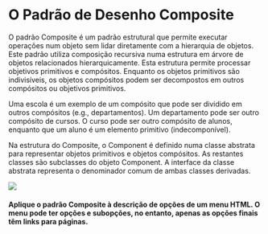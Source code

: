 <h1>O Padrão de Desenho Composite</h1>

O padrão Composite é um padrão estrutural que permite executar operações num objeto sem lidar diretamente com a hierarquia de objetos. Este padrão utiliza composição recursiva numa estrutura em árvore de objetos relacionados hierarquicamente. Esta estrutura permite processar objetivos primitivos e compósitos. Enquanto os objetos primitivos são indivisíveis, os objetos compósitos podem ser decompostos em outros compósitos ou objetivos primitivos.

Uma escola é um exemplo de um compósito que pode ser dividido em outros compósitos (e.g., departamentos). Um departamento pode ser outro compósito de cursos. O curso pode ser outro compósito de alunos, enquanto que um aluno é um elemento primitivo (indecomponível).

Na estrutura do Composite, o Component é definido numa classe abstrata para representar objetos primitivos e objetos compósitos. As restantes classes são subclasses do objeto Component. A interface da classe abstrata representa o denominador comum de ambas classes derivadas.

<img src='http://ec2-18-220-227-92.us-east-2.compute.amazonaws.com/static/files/CompositePattern/resources/Composite.png'>

<br>

<h4>Aplique o padrão Composite à descrição de opções de um menu HTML. O menu pode ter opções e subopções, no entanto, apenas as opções finais têm links para páginas.</h4>

